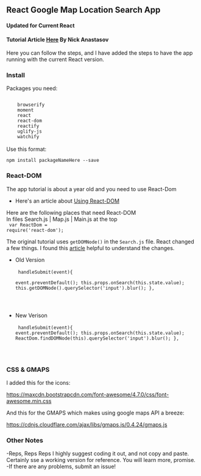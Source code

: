 ## React Google Map Location Search App 
#### Updated for Current React

#### Tutorial Article <a href="http://tutorialzine.com/2015/04/first-webapp-react/#comment-720101">Here</a> By  Nick Anastasov
Here you can follow the steps, and I have added the steps to have the app running with the current React version.


### Install 
Packages you need: <br>

<code> 
    browserify 
    moment
    react
    react-dom
    reactify
    uglify-js
    watchify
</code><br>
Use this format:<br>
<code>
npm install packageNameHere --save
</code>

### React-DOM 
The app tutorial is about a year old and you need to use React-Dom
- Here's an article about <a href="https://www.npmjs.com/package/react-dom">Using React-DOM</a><br>

Here are the following places that need React-DOM <br> 
In files Search.js | Map.js | Main.js
at the top <br>
<code> 
var ReactDom = require('react-dom');</code><br>

The original tutorial uses <code>getDOMNode()</code> in the <code>Search.js</code> file. 
React changed a few things. I found this <a href="http://stackoverflow.com/questions/33031516/reactjs-finddomnode-and-getdomnode-are-not-functions">article</a> helpful to understand the changes.

- Old Version <br>
<code><br>
handleSubmit(event){	
  	event.preventDefault();
		this.props.onSearch(this.state.value);
		this.getDOMNode().querySelector('input').blur();
},
</code>

- New Verison<br>
<code><br>
handleSubmit(event){
        event.preventDefault();
        this.props.onSearch(this.state.value);
        ReactDom.findDOMNode(this).querySelector('input').blur();
},
</code>

### CSS & GMAPS
I added this for the icons:

https://maxcdn.bootstrapcdn.com/font-awesome/4.7.0/css/font-awesome.min.css

And this for the GMAPS which makes using google maps API a breeze:

https://cdnjs.cloudflare.com/ajax/libs/gmaps.js/0.4.24/gmaps.js


### Other Notes 
-Reps, Reps Reps
I highly suggest coding it out, and not copy and paste. Certainly sse a working version for reference. 
You will learn more, promise. 
-If there are any problems, submit an issue! 


